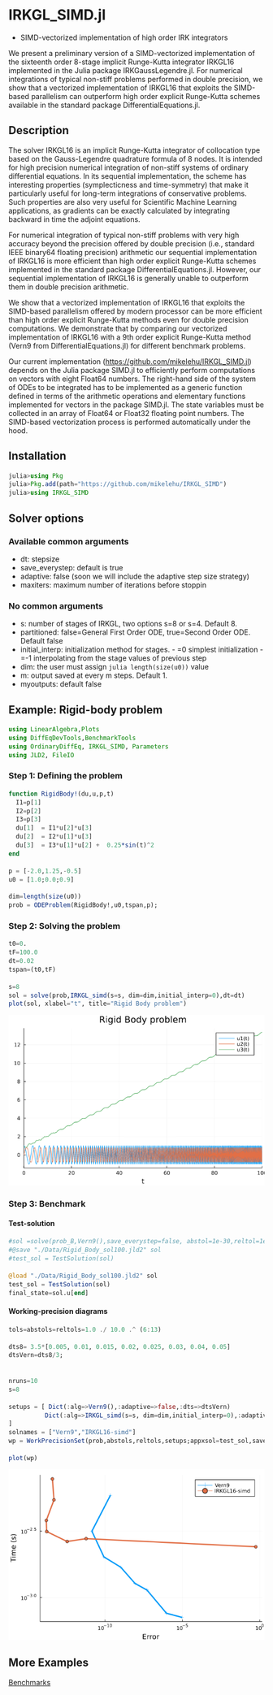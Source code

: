 # IRKGL_SIMD.jl

- SIMD-vectorized implementation of high order IRK integrators

We present a preliminary version of a SIMD-vectorized implementation of the sixteenth order 8-stage implicit Runge-Kutta integrator  IRKGL16 implemented in the Julia package IRKGaussLegendre.jl. For numerical integrations of typical non-stiff problems performed in double precision, we show that a vectorized implementation of IRKGL16 that exploits the SIMD-based parallelism can outperform high order explicit Runge-Kutta schemes available in the standard package DifferentialEquations.jl.


## Description


The solver IRKGL16 is an implicit Runge-Kutta integrator of collocation type based on the Gauss-Legendre quadrature formula of 8 nodes. It is intended for high precision numerical integration of non-stiff systems of ordinary differential equations. In its sequential implementation, the scheme has interesting properties (symplecticness and time-symmetry) that make it particularly useful for long-term integrations of conservative problems. Such properties are also very useful for Scientific Machine Learning applications, as gradients can be exactly calculated by  integrating backward in time the adjoint equations.

For numerical integration of typical non-stiff problems with very high accuracy beyond the precision offered by double precision (i.e., standard IEEE binary64 floating precision) arithmetic our sequential implementation of IRKGL16 is more efficient than high order explicit Runge-Kutta schemes implemented in the standard package DifferentialEquations.jl. However,  our sequential implementation of IRKGL16 is generally unable to outperform them in double precision arithmetic.

We show that a vectorized implementation of IRKGL16 that exploits the SIMD-based parallelism offered by modern processor can be more efficient than high order explicit Runge-Kutta methods even for double precision computations. We demonstrate that by comparing our vectorized implementation of IRKGL16 with a 9th order explicit Runge-Kutta method (Vern9 from DifferentialEquations.jl) for different benchmark problems.

Our current implementation (https://github.com/mikelehu/IRKGL_SIMD.jl) depends on the Julia package SIMD.jl to efficiently perform computations on vectors with eight Float64 numbers. The right-hand side of the system of ODEs to be integrated has to be implemented as a generic function defined in terms of the arithmetic operations and elementary functions implemented for vectors in the package SIMD.jl. The state variables must be collected in an array of Float64 or Float32 floating point numbers. The SIMD-based vectorization process is performed automatically under the hood.


## Installation

```julia
julia>using Pkg
julia>Pkg.add(path="https://github.com/mikelehu/IRKGL_SIMD")
julia>using IRKGL_SIMD
```

## Solver options

### Available common arguments

- dt: stepsize
- save_everystep: default is true
- adaptive: false  (soon  we will include the adaptive step size strategy)
- maxiters: maximum number of iterations before stoppin


### No common arguments

- s: number of stages of IRKGL, two options s=8 or s=4. Default 8.
- partitioned: false=General First Order ODE, true=Second Order ODE. Default false
- initial_interp: initialization method for stages.
        - =0  simplest initialization
        - =-1 interpolating from the stage values of previous step
- dim: the user must assign ```julia length(size(u0))``` value
- m: output saved at every m steps. Default 1.
- myoutputs: default false

## Example: Rigid-body problem

```julia
using LinearAlgebra,Plots
using DiffEqDevTools,BenchmarkTools
using OrdinaryDiffEq, IRKGL_SIMD, Parameters
using JLD2, FileIO
```

### Step 1: Defining the problem

```julia
function RigidBody!(du,u,p,t)
  I1=p[1]
  I2=p[2]
  I3=p[3]      
  du[1]  = I1*u[2]*u[3]
  du[2]  = I2*u[1]*u[3]
  du[3]  = I3*u[1]*u[2] +  0.25*sin(t)^2
end

p = [-2.0,1.25,-0.5]
u0 = [1.0;0.0;0.9]

dim=length(size(u0))
prob = ODEProblem(RigidBody!,u0,tspan,p);
```

### Step 2: Solving the problem

```julia
t0=0.
tF=100.0
dt=0.02
tspan=(t0,tF)

s=8
sol = solve(prob,IRKGL_simd(s=s, dim=dim,initial_interp=0),dt=dt)
plot(sol, xlabel="t", title="Rigid Body problem")
```

![Rigid-body](/Benchmarks/Rigid-body-Example1.png)


### Step 3: Benchmark

#### Test-solution

```julia
#sol =solve(prob_B,Vern9(),save_everystep=false, abstol=1e-30,reltol=1e-30)
#@save "./Data/Rigid_Body_sol100.jld2" sol
#test_sol = TestSolution(sol)

@load "./Data/Rigid_Body_sol100.jld2" sol
test_sol = TestSolution(sol)
final_state=sol.u[end]
```

#### Working-precision diagrams

```julia
tols=abstols=reltols=1.0 ./ 10.0 .^ (6:13)

dts8= 3.5*[0.005, 0.01, 0.015, 0.02, 0.025, 0.03, 0.04, 0.05]
dtsVern=dts8/3;


nruns=10
s=8

setups = [ Dict(:alg=>Vern9(),:adaptive=>false,:dts=>dtsVern)
          Dict(:alg=>IRKGL_simd(s=s, dim=dim,initial_interp=0),:adaptive=>false,:dts=>dts8)
]
solnames = ["Vern9","IRKGL16-simd"]
wp = WorkPrecisionSet(prob,abstols,reltols,setups;appxsol=test_sol,save_everystep=false,numruns=nruns,names=solnames);

plot(wp)
```
![Rigid-body benchmark](/Benchmarks/Rigid-body-Example2.png)


## More Examples

[Benchmarks](https://github.com/mikelehu/IRKGL_SIMD.jl/tree/master/Benchmarks)
